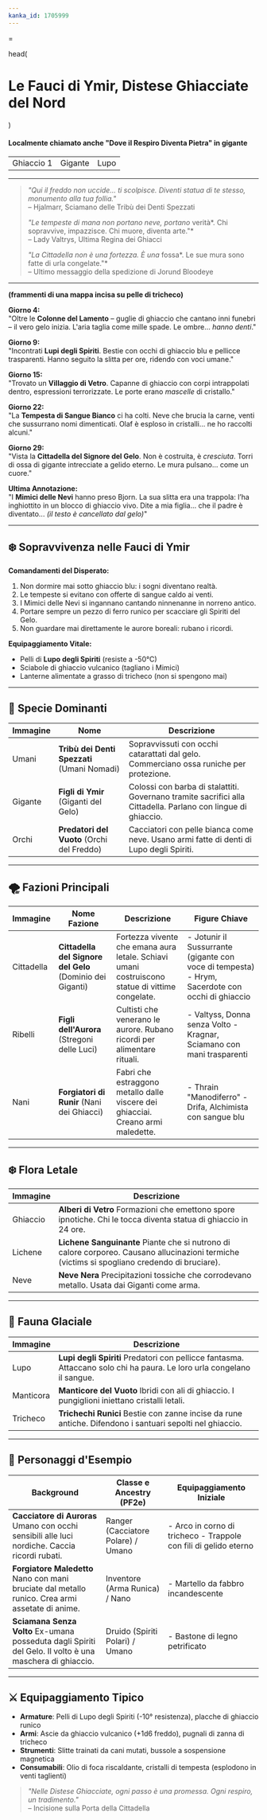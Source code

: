 ```yaml
---
kanka_id: 1705999
---
```


=

head(

# Le Fauci di Ymir, Distese Ghiacciate del Nord

)

#### Localmente chiamato anche "Dove il Respiro Diventa Pietra" in gigante

|  |  |  |
| --- | --- | --- |
| Ghiaccio 1 | Gigante | Lupo |

***

> *"Qui il freddo non uccide... ti scolpisce. Diventi statua di te stesso, monumento alla tua follia."*  
> – Hjalmarr, Sciamano delle Tribù dei Denti Spezzati
>
> *"Le tempeste di mana non portano neve, portano* verità*. Chi sopravvive, impazzisce. Chi muore, diventa arte."*  
> – Lady Valtrys, Ultima Regina dei Ghiacci
>
> *"La Cittadella non è una fortezza. È una* fossa*. Le sue mura sono fatte di urla congelate."*  
> – Ultimo messaggio della spedizione di Jorund Bloodeye

***

**(frammenti di una mappa incisa su pelle di tricheco)**

**Giorno 4:**  
"Oltre le **Colonne del Lamento** – guglie di ghiaccio che cantano inni funebri – il vero gelo inizia. L'aria taglia come mille spade. Le ombre... *hanno denti*."

**Giorno 9:**  
"Incontrati **Lupi degli Spiriti**. Bestie con occhi di ghiaccio blu e pellicce trasparenti. Hanno seguito la slitta per ore, ridendo con voci umane."

**Giorno 15:**  
"Trovato un **Villaggio di Vetro**. Capanne di ghiaccio con corpi intrappolati dentro, espressioni terrorizzate. Le porte erano *mascelle* di cristallo."

**Giorno 22:**  
"La **Tempesta di Sangue Bianco**
ci ha colti. Neve che brucia la carne, venti che sussurrano nomi
dimenticati. Olaf è esploso in cristalli... ne ho raccolti alcuni."

**Giorno 29:**  
"Vista la **Cittadella del Signore del Gelo**. Non è costruita, è *cresciuta*. Torri di ossa di gigante intrecciate a gelido eterno. Le mura pulsano... come un cuore."

**Ultima Annotazione:**  
"I **Mimici delle Nevi**
hanno preso Bjorn. La sua slitta era una trappola: l’ha inghiottito in
un blocco di ghiaccio vivo. Dite a mia figlia... che il padre è
diventato... *(il testo è cancellato dal gelo)*"

***

## ❄️ Sopravvivenza nelle Fauci di Ymir

**Comandamenti del Disperato:**

1. Non dormire mai sotto ghiaccio blu: i sogni diventano realtà.
2. Le tempeste si evitano con offerte di sangue caldo ai venti.
3. I Mimici delle Nevi si ingannano cantando ninnenanne in norreno antico.
4. Portare sempre un pezzo di ferro runico per scacciare gli Spiriti del Gelo.
5. Non guardare mai direttamente le aurore boreali: rubano i ricordi.

**Equipaggiamento Vitale:**

* Pelli di **Lupo degli Spiriti** (resiste a -50°C)
* Sciabole di ghiaccio vulcanico (tagliano i Mimici)
* Lanterne alimentate a grasso di tricheco (non si spengono mai)

***

## 🧊 Specie Dominanti

| Immagine | Nome | Descrizione |
| --- | --- | --- |
| Umani | **Tribù dei Denti Spezzati** (Umani Nomadi) | Sopravvissuti con occhi catarattati dal gelo. Commerciano ossa runiche per protezione. |
| Gigante | **Figli di Ymir** (Giganti del Gelo) | Colossi con barba di stalattiti. Governano tramite sacrifici alla Cittadella. Parlano con lingue di ghiaccio. |
| Orchi | **Predatori del Vuoto** (Orchi del Freddo) | Cacciatori con pelle bianca come neve. Usano armi fatte di denti di Lupo degli Spiriti. |

***

## 🌪️ Fazioni Principali

| Immagine | Nome Fazione | Descrizione | Figure Chiave |
| --- | --- | --- | --- |
| Cittadella | **Cittadella del Signore del Gelo** (Dominio dei Giganti) | Fortezza vivente che emana aura letale. Schiavi umani costruiscono statue di vittime congelate. | - Jotunir il Sussurrante (gigante con voce di tempesta) - Hrym, Sacerdote con occhi di ghiaccio |
| Ribelli | **Figli dell'Aurora** (Stregoni delle Luci) | Cultisti che venerano le aurore. Rubano ricordi per alimentare rituali. | - Valtyss, Donna senza Volto - Kragnar, Sciamano con mani trasparenti |
| Nani | **Forgiatori di Runir** (Nani dei Ghiacci) | Fabri che estraggono metallo dalle viscere dei ghiacciai. Creano armi maledette. | - Thrain "Manodiferro" - Drifa, Alchimista con sangue blu |

***

## ❄️ Flora Letale

| Immagine | Descrizione |
| --- | --- |
| Ghiaccio | **Alberi di Vetro** Formazioni che emettono spore ipnotiche. Chi le tocca diventa statua di ghiaccio in 24 ore. |
| Lichene | **Lichene Sanguinante** Piante che si nutrono di calore corporeo. Causano allucinazioni termiche (victims si spogliano credendo di bruciare). |
| Neve | **Neve Nera** Precipitazioni tossiche che corrodevano metallo. Usata dai Giganti come arma. |

***

## 🐺 Fauna Glaciale

| Immagine | Descrizione |
| --- | --- |
| Lupo | **Lupi degli Spiriti** Predatori con pellicce fantasma. Attaccano solo chi ha paura. Le loro urla congelano il sangue. |
| Manticora | **Manticore del Vuoto** Ibridi con ali di ghiaccio. I pungiglioni iniettano cristalli letali. |
| Tricheco | **Trichechi Runici** Bestie con zanne incise da rune antiche. Difendono i santuari sepolti nel ghiaccio. |

***

## 👤 Personaggi d'Esempio

| Background | Classe e Ancestry (PF2e) | Equipaggiamento Iniziale |
| --- | --- | --- |
| **Cacciatore di Auroras** Umano con occhi sensibili alle luci nordiche. Caccia ricordi rubati. | Ranger (Cacciatore Polare) / Umano | - Arco in corno di tricheco - Trappole con fili di gelido eterno |
| **Forgiatore Maledetto** Nano con mani bruciate dal metallo runico. Crea armi assetate di anime. | Inventore (Arma Runica) / Nano | - Martello da fabbro incandescente |
| **Sciamana Senza Volto** Ex-umana posseduta dagli Spiriti del Gelo. Il volto è una maschera di ghiaccio. | Druido (Spiriti Polari) / Umano | - Bastone di legno petrificato |

***

## ⚔️ Equipaggiamento Tipico

* **Armature**: Pelli di Lupo degli Spiriti (-10° resistenza), placche di ghiaccio runico
* **Armi**: Ascie da ghiaccio vulcanico (+1d6 freddo), pugnali di zanna di tricheco
* **Strumenti**: Slitte trainati da cani mutati, bussole a sospensione magnetica
* **Consumabili**: Olio di foca riscaldante, cristalli di tempesta (esplodono in venti taglienti)

> *"Nelle Distese Ghiacciate, ogni passo è una promessa. Ogni respiro, un tradimento."*  
> – Incisione sulla Porta della Cittadella